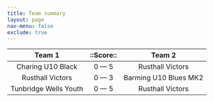 ```yaml
---
title: Team summary
layout: page
nav-menu: false
exclude: true
---
```




|        Team 1         |  ::Score::  |        Team 2         |
|:---------------------:|:-----------:|:---------------------:|
|   Charing U10 Black   | 0 &mdash; 5 |   Rusthall Victors    |
|   Rusthall Victors    | 0 &mdash; 3 | Barming U10 Blues MK2 |
| Tunbridge Wells Youth | 0 &mdash; 5 |   Rusthall Victors    |

 <br /><br /><br />